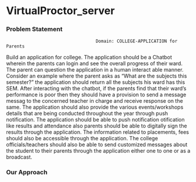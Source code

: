 # VirtualProctor_server

### Problem Statement
                                      Domain: COLLEGE-APPLICATION for Parents
Build an application for college. The application should be a Chatbot wherein the parents can login and see the overall progress of their ward. The parent
can question the application in a human interact able manner. Consider an example where the parent asks as “What are the subjects this semester?” the
application should return all the subjects his ward has this SEM. After interacting with the chatbot, if the parents find that their ward’s performance
is poor then they should have a provision to send a message messag to the concerned teacher in charge and receive response on the same. The application should
also provide the various events/workshops details that are being conducted throughout the year through push notification. The application should be able
to push notification otification like results and attendance also parents should be able to digitally sign the results through the application. The information related to
placements, fees should also be accessible through the application. The college officials/teachers should also be able to send customized messages about the
student to their parents through the application either one to one or as a broadcast.


### Our Approach

